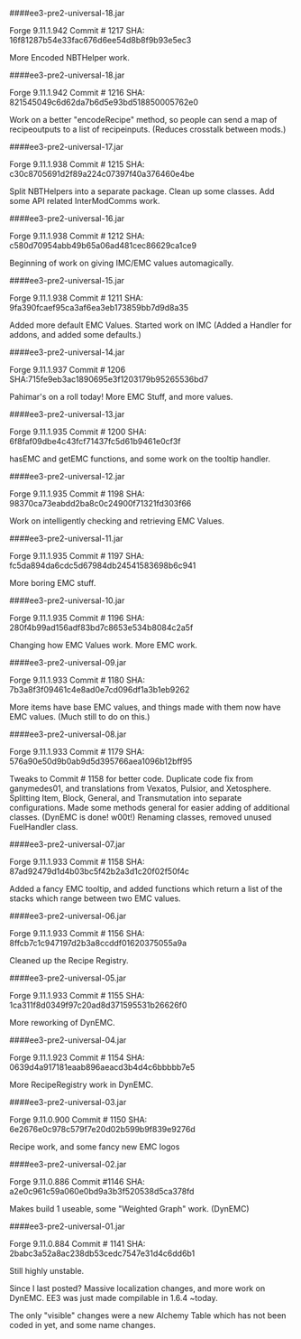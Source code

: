####ee3-pre2-universal-18.jar

Forge 9.11.1.942
Commit # 1217
SHA: 16f81287b54e33fac676d6ee54d8b8f9b93e5ec3

More Encoded NBTHelper work.

####ee3-pre2-universal-18.jar

Forge 9.11.1.942
Commit # 1216
SHA: 821545049c6d62da7b6d5e93bd518850005762e0

Work on a better "encodeRecipe" method, so people can send a map of recipeoutputs to a list of recipeinputs.
(Reduces crosstalk between mods.)

####ee3-pre2-universal-17.jar

Forge 9.11.1.938
Commit # 1215
SHA: c30c8705691d2f89a224c07397f40a376460e4be

Split NBTHelpers into a separate package. Clean up some classes.
Add some API related InterModComms work.

####ee3-pre2-universal-16.jar

Forge 9.11.1.938
Commit # 1212
SHA: c580d70954abb49b65a06ad481cec86629ca1ce9

Beginning of work on giving IMC/EMC values automagically.

####ee3-pre2-universal-15.jar

Forge 9.11.1.938
Commit # 1211
SHA: 9fa390fcaef95ca3af6ea3eb173859bb7d9d8a35

Added more default EMC Values.
Started work on IMC (Added a Handler for addons, and added some defaults.)

####ee3-pre2-universal-14.jar

Forge 9.11.1.937
Commit # 1206
SHA:715fe9eb3ac1890695e3f1203179b95265536bd7 

Pahimar's on a roll today! More EMC Stuff, and more values.

####ee3-pre2-universal-13.jar

Forge 9.11.1.935
Commit # 1200
SHA: 6f8faf09dbe4c43fcf71437fc5d61b9461e0cf3f

hasEMC and getEMC functions, and some work on the tooltip handler.

####ee3-pre2-universal-12.jar

Forge 9.11.1.935
Commit # 1198
SHA: 98370ca73eabdd2ba8c0c24900f71321fd303f66

Work on intelligently checking and retrieving EMC Values.

####ee3-pre2-universal-11.jar

Forge 9.11.1.935
Commit # 1197
SHA: fc5da894da6cdc5d67984db24541583698b6c941

More boring EMC stuff.

####ee3-pre2-universal-10.jar

Forge 9.11.1.935
Commit # 1196
SHA: 280f4b99ad156adf83bd7c8653e534b8084c2a5f

Changing how EMC Values work. More EMC work.

####ee3-pre2-universal-09.jar

Forge 9.11.1.933
Commit # 1180
SHA: 7b3a8f3f09461c4e8ad0e7cd096df1a3b1eb9262

More items have base EMC values, and things made with them now have EMC values.  (Much still to do on this.)

####ee3-pre2-universal-08.jar

Forge 9.11.1.933
Commit # 1179
SHA: 576a90e50d9b0ab9d5d395766aea1096b12bff95

Tweaks to Commit # 1158 for better code. Duplicate code fix from ganymedes01, and translations from Vexatos, Pulsior, and Xetosphere. Splitting Item, Block, General, and Transmutation into separate configurations. Made some methods general for easier adding of additional classes.
(DynEMC is done! w00t!) Renaming classes, removed unused FuelHandler class.

####ee3-pre2-universal-07.jar

Forge 9.11.1.933
Commit # 1158
SHA: 87ad92479d1d4b03bc5f42b2a3d1c20f02f50f4c

Added a fancy EMC tooltip, and added functions which return a list of the stacks which range between two EMC values.

####ee3-pre2-universal-06.jar

Forge 9.11.1.933
Commit # 1156
SHA: 8ffcb7c1c947197d2b3a8ccddf01620375055a9a

Cleaned up the Recipe Registry.

####ee3-pre2-universal-05.jar

Forge 9.11.1.933
Commit # 1155
SHA: 1ca311f8d0349f97c20ad8d371595531b26626f0

More reworking of DynEMC.

####ee3-pre2-universal-04.jar

Forge 9.11.1.923
Commit # 1154
SHA: 0639d4a917181eaab896aeacd3b4d4c6bbbbb7e5

More RecipeRegistry work in DynEMC.

####ee3-pre2-universal-03.jar

Forge 9.11.0.900
Commit # 1150
SHA: 6e2676e0c978c579f7e20d02b599b9f839e9276d

Recipe work, and some fancy new EMC logos

####ee3-pre2-universal-02.jar

Forge 9.11.0.886
Commit #1146
SHA: a2e0c961c59a060e0bd9a3b3f520538d5ca378fd

Makes build 1 useable, some "Weighted Graph" work. (DynEMC)

####ee3-pre2-universal-01.jar

Forge 9.11.0.884
Commit # 1141
SHA: 2babc3a52a8ac238db53cedc7547e31d4c6dd6b1

Still highly unstable.

Since I last posted?  Massive localization changes, and more work on DynEMC.  EE3 was just made compilable in 1.6.4 ~today.

The only "visible" changes were a new Alchemy Table which has not been coded in yet, and some name changes.
